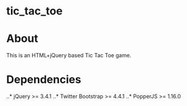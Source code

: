 # tic_tac_toe

# About

This is an HTML+jQuery based Tic Tac Toe game.

# Dependencies
..* jQuery >= 3.4.1
..* Twitter Bootstrap >= 4.4.1
..* PopperJS >= 1.16.0
